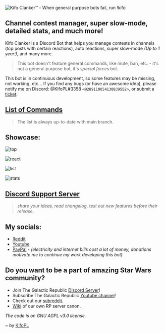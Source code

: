 ![Kifo Clanker™ - When general purpose bots fail, run !kifo](https://i.imgur.com/EiM6gFA.png)
## Channel contest manager, super slow-mode, detailed stats, and much more!

Kifo Clanker is a Discord Bot that helps you manage contests in channels (top posts with certain reactions), auto reactions, super slow-mode *(Up to 1 year!)*, and many more.

> This bot doesn't feature general commands, like mute, ban, etc. - it's not a general purpose bot, it's *special forces* bot. 

This bot is in continuous development, so some features may be missing, not working, etc...
If you find any bugs (or have an awesome idea), please notify me on Discord: @KifoPL#3358 `<@289119054130839552>`, or submit a [ticket](https://github.com/KifoPL/kifo-clanker/issues/new/choose).

## [List of Commands](/commandList.md)

> The list is always up-to-date with main branch.

## Showcase:

![top](https://i.imgur.com/EO1mKBX.jpg)

![react](https://i.imgur.com/AsdDyDi.jpg)

![list](https://i.imgur.com/ibQI4wY.jpg)

![stats](https://i.imgur.com/qB2r2wZ.jpg)

## [Discord Support Server](https://discord.com/invite/HxUFQCxPFp)
> *share your ideas, read changelog, test out new features before their release*. 

## My socials:
* [Reddit](http://reddit.com/u/kifopl)
* [Youtube](https://www.youtube.com/channel/UC4yZgTHfmVDmKlDIhDwVp3w?sub_confirmation=1)
* [PayPal](https://paypal.me/Michal3run) - *(electricity and internet bills cost a lot of money, donations motivate me to continue my work developing this bot)*

## Do you want to be a part of amazing Star Wars community?
* Join The Galactic Republic [Discord Server](https://discord.gg/Hhp74va)!
* Subscribe The Galactic Republic [Youtube channel](https://www.youtube.com/channel/UC8-8TAqa9pr1aTfa5Ei83wg?sub_confirmation=1)!
* Check out our [subreddit](https://www.reddit.com/r/republicdiscord/).
* [Wiki](https://tgr-discord-server.fandom.com/wiki/TGR_Discord_Server_Wiki) of our own RP server canon.

*The code is on GNU AGPL v3.0 license.*

~ by [KifoPL](https://github.com/KifoPL)
